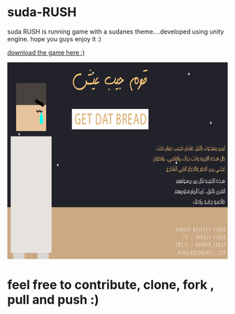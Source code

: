 # suda-RUSH

 suda RUSH is running game with a sudanes theme....developed using unity engine.
 hope you guys enjoy it :)
 
 [download the game here :)](https://drive.google.com/open?id=1oUI3GWJix1iu65Z5yQOTELvJvD4Hz0n-)
 
 <img src="game_poster.png" width="1080" height="450">
 

 
 # feel free to contribute, clone, fork , pull and push :)



